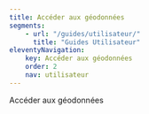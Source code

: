 ```yaml
---
title: Accéder aux géodonnées
segments:
    - url: "/guides/utilisateur/"
      title: "Guides Utilisateur"
eleventyNavigation:
    key: Accéder aux géodonnées
    order: 2
    nav: utilisateur
---
```


Accéder aux géodonnées
